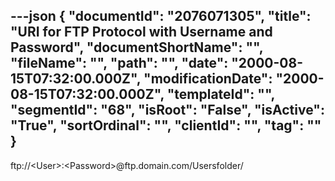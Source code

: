 ---json
{
  "documentId": "2076071305",
  "title": "URI for FTP Protocol with Username and Password",
  "documentShortName": "",
  "fileName": "",
  "path": "",
  "date": "2000-08-15T07:32:00.000Z",
  "modificationDate": "2000-08-15T07:32:00.000Z",
  "templateId": "",
  "segmentId": "68",
  "isRoot": "False",
  "isActive": "True",
  "sortOrdinal": "",
  "clientId": "",
  "tag": ""
}
---

ftp://&lt;User&gt;:&lt;Password&gt;@ftp.domain.com/Usersfolder/
